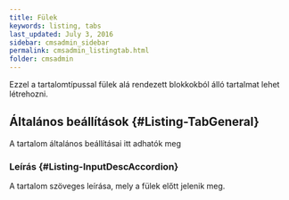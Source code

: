 ```yaml
---
title: Fülek
keywords: listing, tabs
last_updated: July 3, 2016
sidebar: cmsadmin_sidebar
permalink: cmsadmin_listingtab.html
folder: cmsadmin
---
```


Ezzel a tartalomtípussal fülek alá rendezett blokkokból álló tartalmat lehet létrehozni.

## Általános beállítások {#Listing-TabGeneral}

A tartalom általános beállításai itt adhatók meg

### Leírás {#Listing-InputDescAccordion}

A tartalom szöveges leírása, mely a fülek előtt jelenik meg.